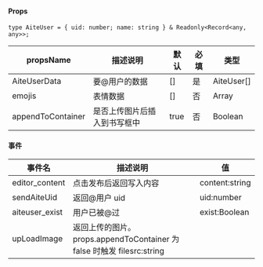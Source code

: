 #### **Props**

```
type AiteUser = { uid: number; name: string } & Readonly<Record<any, any>>;
```

| propsName         | 描述说明                     | 默认 | 必填 | 类型       |
| ----------------- | ---------------------------- | ---- | ---- | ---------- |
| AiteUserData      | 要@用户的数据                | []   | 是   | AiteUser[] |
| emojis            | 表情数据                     | []   | 否   | Array      |
| appendToContainer | 是否上传图片后插入到书写框中 | true | 否   | Boolean    |

#### **事件**

| 事件名 | 描述说明 | 值 |
| --- | --- | --- |
| editor_content | 点击发布后返回写入内容 | content:string |
| sendAiteUid | 返回@用户 uid | uid:number |
| aiteuser_exist | 用户已被@过 | exist:Boolean |
| upLoadImage | 返回上传的图片。props.appendToContainer 为 false 时触发 filesrc:string |
